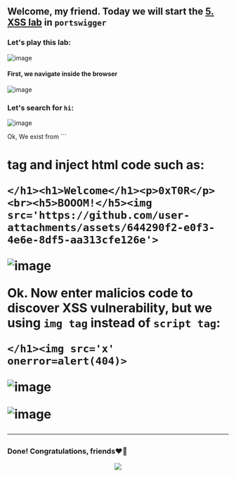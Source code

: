 ## Welcome, my friend. Today we will start the [5. XSS lab](https://portswigger.net/web-security/cross-site-scripting/dom-based/lab-innerhtml-sink) in ```portswigger```
### Let's play this lab:

![image](https://github.com/user-attachments/assets/e6d84ee0-b9f9-41a2-88c1-6be1916f9e10)

#### First, we navigate inside the browser

![image](https://github.com/user-attachments/assets/28770df9-582b-4e52-9e84-f3d1f4e0b537)

### Let's search for ```hi```:

![image](https://github.com/user-attachments/assets/c433220b-5a83-4286-ad29-bd59d5d4dd6e)


Ok, We exist from ```<h1> tag and inject html code such as:

```
</h1><h1>Welcome</h1><p>0xT0R</p><br><h5>BOOOM!</h5><img src='https://github.com/user-attachments/assets/644290f2-e0f3-4e6e-8df5-aa313cfe126e'>
```

![image](https://github.com/user-attachments/assets/db7dcbb7-3eec-44f5-b4ba-34ed0ca48d3a)

Ok. Now enter malicios code to discover XSS vulnerability, but we using ```img tag``` instead of ```script tag```:

```
</h1><img src='x' onerror=alert(404)>
```

![image](https://github.com/user-attachments/assets/201b86d4-49d8-42fd-9b1f-ede50108d622)

![image](https://github.com/user-attachments/assets/35f355b0-2b4d-407e-9e3b-29a7c646f6e5)





-------

### Done! Congratulations, friends❤️‍🔥


<p align="center">
<img src="https://github.com/user-attachments/assets/c6f787cb-7f62-44b9-a10f-223542f58ff6" >
</p>
